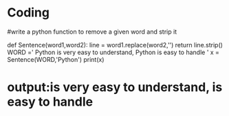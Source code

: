 # Coding
#write a  python function to remove a given word and strip it



def Sentence(word1,word2):
    line = word1.replace(word2,'')
    return line.strip()
WORD ='     Python is very easy to understand, Python is easy to handle  '
x = Sentence(WORD,'Python')
print(x)
# output:is very easy to understand,  is easy to handle
